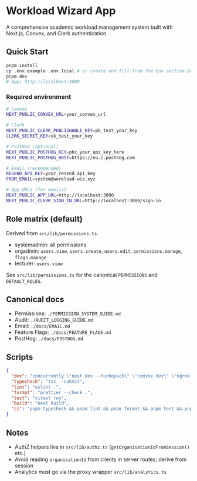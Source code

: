 # Workload Wizard App

A comprehensive academic workload management system built with Next.js, Convex, and Clerk authentication.

## Quick Start

```bash
pnpm install
cp .env.example .env.local # or create and fill from the Env section below
pnpm dev
# App: http://localhost:3000
```

### Required environment

```bash
# Convex
NEXT_PUBLIC_CONVEX_URL=your_convex_url

# Clerk
NEXT_PUBLIC_CLERK_PUBLISHABLE_KEY=pk_test_your_key
CLERK_SECRET_KEY=sk_test_your_key

# PostHog (optional)
NEXT_PUBLIC_POSTHOG_KEY=phc_your_api_key_here
NEXT_PUBLIC_POSTHOG_HOST=https://eu.i.posthog.com

# Email (recommended)
RESEND_API_KEY=your_resend_api_key
FROM_EMAIL=system@workload-wiz.xyz

# App URLs (for emails)
NEXT_PUBLIC_APP_URL=http://localhost:3000
NEXT_PUBLIC_CLERK_SIGN_IN_URL=http://localhost:3000/sign-in
```

## Role matrix (default)

Derived from `src/lib/permissions.ts`.

- systemadmin: all permissions
- orgadmin: `users.view`, `users.create`, `users.edit`, `permissions.manage`, `flags.manage`
- lecturer: `users.view`

See `src/lib/permissions.ts` for the canonical `PERMISSIONS` and `DEFAULT_ROLES`.

## Canonical docs

- Permissions: `./PERMISSION_SYSTEM_GUIDE.md`
- Audit: `./AUDIT_LOGGING_GUIDE.md`
- Email: `./docs/EMAIL.md`
- Feature Flags: `./docs/FEATURE_FLAGS.md`
- PostHog: `./docs/POSTHOG.md`

## Scripts

```json
{
  "dev": "concurrently \"next dev --turbopack\" \"convex dev\" \"ngrok http 3000\"",
  "typecheck": "tsc --noEmit",
  "lint": "eslint .",
  "format": "prettier --check .",
  "test": "vitest run",
  "build": "next build",
  "ci": "pnpm typecheck && pnpm lint && pnpm format && pnpm test && pnpm build"
}
```

## Notes

- AuthZ helpers live in `src/lib/authz.ts` (`getOrganisationIdFromSession()` etc.)
- Avoid reading `organisationId` from clients in server routes; derive from session
- Analytics must go via the proxy wrapper `src/lib/analytics.ts`
